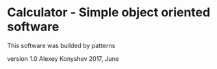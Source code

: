 # Calculator - Simple object oriented software
<p> This software was builded by patterns </p>
version 1.0  
Alexey Konyshev 2017, June
